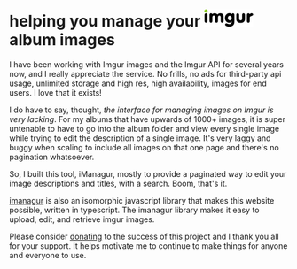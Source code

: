 # helping you manage your <img class="imgur" src="https://raw.githubusercontent.com/KenEucker/iManagur/2a4aa23ed2278ab7c4cca099622add753c32269e/public/images/imgur-logo.png" /> album images

I have been working with Imgur images and the Imgur API for several years now, and I really
appreciate the service. No frills, no ads for third-party api usage, unlimited storage and
high res, high availability, images for end users. I love that it exists!

I do have to say, thought,
<i>the interface for managing images on Imgur is very lacking</i>. For my albums that have
upwards of 1000+ images, it is super untenable to have to go into the album folder and view
every single image while trying to edit the description of a single image. It's very laggy
and buggy when scaling to include all images on that one page and there's no pagination
whatsoever.

So, I built this tool, iManagur, mostly to provide a paginated way to edit your image
descriptions and titles, with a search. Boom, that's it.

[imanagur](https://github.com/keneucker/imanagur-core) is also an isomorphic javascript library that makes this website possible, written in typescript. The imanagur library makes it easy to upload, edit, and retrieve imgur images.

Please consider [donating](https://github.com/sponsors/KenEucker) to the success of this project and I thank you all for your support. It helps motivate me to continue to make things for anyone and everyone to use.
